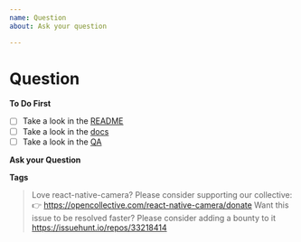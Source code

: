 ```yaml
---
name: Question
about: Ask your question

---
```


# Question

**To Do First**
- [ ] Take a look in the [README](https://github.com/react-native-community/react-native-camera/blob/master/README.md)
- [ ] Take a look in the [docs](https://github.com/react-native-community/react-native-camera/blob/master/docs/RNCamera.md)
- [ ] Take a look in the [QA](https://github.com/react-native-community/react-native-camera/blob/master/docs/QA.md)

**Ask your Question**
<!--ask your question-->

**Tags**
<!--add some related tags to your question-->

> Love react-native-camera? Please consider supporting our collective: 👉  https://opencollective.com/react-native-camera/donate
> Want this issue to be resolved faster? Please consider adding a bounty to it https://issuehunt.io/repos/33218414
